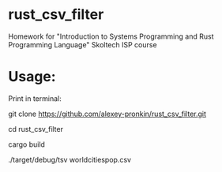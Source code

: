 # rust_csv_filter

Homework for "Introduction to Systems Programming and Rust Programming Language" Skoltech ISP course

# Usage:

Print in terminal:

git clone https://github.com/alexey-pronkin/rust_csv_filter.git

cd rust_csv_filter

cargo build

./target/debug/tsv worldcitiespop.csv
